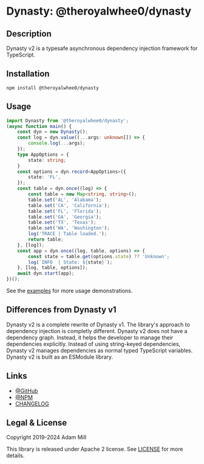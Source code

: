 # Dynasty: @theroyalwhee0/dynasty

## Description
Dynasty v2 is a typesafe asynchronous dependency injection framework for TypeScript.


## Installation
`npm install @theroyalwhee0/dynasty`


## Usage
```ts
import Dynasty from '@theroyalwhee0/dynasty';
(async function main() {
    const dyn = new Dynasty();
    const log = dyn.value((...args: unknown[]) => {
        console.log(...args);
    });
    type AppOptions = {
        state: string;
    }
    const options = dyn.record<AppOptions>({
        state: 'FL',
    });
    const table = dyn.once((log) => {
        const table = new Map<string, string>();
        table.set('AL', 'Alabama');
        table.set('CA', 'California');
        table.set('FL', 'Florida');
        table.set('GA', 'Georgia');
        table.set('TX', 'Texas');
        table.set('WA', 'Washington');
        log('TRACE | Table loaded.');
        return table;
    }, [log]);
    const app = dyn.once((log, table, options) => {
        const state = table.get(options.state) ?? 'Unknown';
        log(`INFO  | State: ${state}`);
    }, [log, table, options]);
    await dyn.start(app);
})();
```

See the [examples](./examples/Examples.md) for more usage demonstrations.


## Differences from Dynasty v1
Dynasty v2 is a complete rewrite of Dynasty v1. The library's approach to dependency injection is completly different. Dynasty v2 does not have a dependency graph. Instead, it helps the developer to manage their dependencies explicitly. Instead of using string-keyed dependencies, Dynasty v2 manages dependencies as normal typed TypeScript variables. Dynasty v2 is built as an ESModule library.


## Links
- [@GitHub](https://github.com/theroyalwhee0/dynasty)
- [@NPM](https://www.npmjs.com/package/@theroyalwhee0/dynasty)
- [CHANGELOG](./CHANGELOG.md)


## Legal & License
Copyright 2019-2024 Adam Mill

This library is released under Apache 2 license. See [LICENSE](./LICENSE) for more details.
